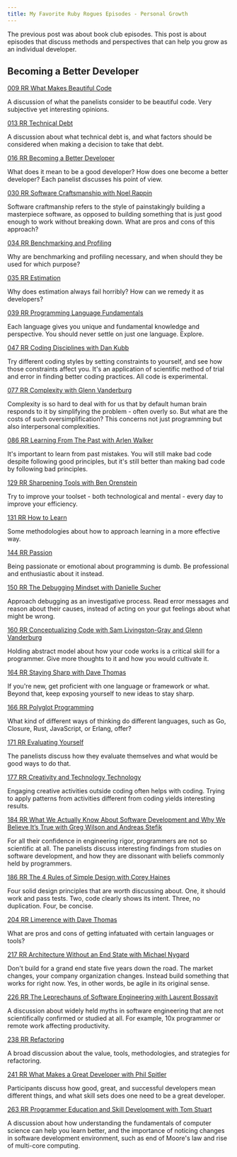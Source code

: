 ```yaml
---
title: My Favorite Ruby Rogues Episodes - Personal Growth
---
```


The previous post was about book club episodes. This post is about episodes that discuss methods and perspectives that can help you grow as an individual developer.

<!--more-->

## Becoming a Better Developer

[009 RR What Makes Beautiful Code](https://devchat.tv/ruby-rogues/what-makes-beautiful-code)

A discussion of what the panelists consider to be beautiful code. Very subjective yet interesting opinions.

[013 RR Technical Debt](https://devchat.tv/ruby-rogues/013-rr-technical-debt)

A discussion about what technical debt is, and what factors should be considered when making a decision to take that debt.

[016 RR Becoming a Better Developer](https://devchat.tv/ruby-rogues/016-rr-becoming-a-better-developer)

What does it mean to be a good developer? How does one become a better developer? Each panelist discusses his point of view.

[030 RR Software Craftsmanship with Noel Rappin](https://devchat.tv/ruby-rogues/030-rr-software-craftsmanship-with-noel-rappin)

Software craftmanship refers to the style of painstakingly building a masterpiece software, as opposed to building something that is just good enough to work without breaking down. What are pros and cons of this approach?

[034 RR Benchmarking and Profiling](https://devchat.tv/ruby-rogues/034-rr-benchmarking-and-profiling)

Why are benchmarking and profiling necessary, and when should they be used for which purpose?

[035 RR Estimation](https://devchat.tv/ruby-rogues/035-rr-estimation)

Why does estimation always fail horribly? How can we remedy it as developers?

[039 RR Programming Language Fundamentals](https://devchat.tv/ruby-rogues/039-rr-programming-language-fundamentals)

Each language gives you unique and fundamental knowledge and perspective. You should never settle on just one language. Explore.

[047 RR Coding Disciplines with Dan Kubb](https://devchat.tv/ruby-rogues/047-rr-coding-disciplines-with-dan-kubb)

Try different coding styles by setting constraints to yourself, and see how those constraints affect you. It's an application of scientific method of trial and error in finding better coding practices. All code is experimental.

[077 RR Complexity with Glenn Vanderburg](https://devchat.tv/ruby-rogues/077-rr-complexity-with-glenn-vanderburg)

Complexity is so hard to deal with for us that by default human brain responds to it by simplifying the problem - often overly so. But what are the costs of such oversimplification? This concerns not just programming but also interpersonal complexities.

[086 RR Learning From The Past with Arlen Walker](https://devchat.tv/ruby-rogues/086-rr-learning-from-the-past-with-arlen-walker)

It's important to learn from past mistakes. You will still make bad code despite following good principles, but it's still better than making bad code by following bad principles. 

[129 RR Sharpening Tools with Ben Orenstein](https://devchat.tv/ruby-rogues/129-rr-sharpening-tools-with-ben-orenstein)

Try to improve your toolset - both technological and mental - every day to improve your efficiency.

[131 RR How to Learn](https://devchat.tv/ruby-rogues/131-rr-how-to-learn)

Some methodologies about how to approach learning in a more effective way.

[144 RR Passion](https://devchat.tv/ruby-rogues/144-rr-passion)

Being passionate or emotional about programming is dumb. Be professional and enthusiastic about it instead. 

[150 RR The Debugging Mindset with Danielle Sucher](https://devchat.tv/ruby-rogues/150-rr-the-debugging-mindset-with-danielle-sucher)

Approach debugging as an investigative process. Read error messages and reason about their causes, instead of acting on your gut feelings about what might be wrong.

[160 RR Conceptualizing Code with Sam Livingston-Gray and Glenn Vanderburg](https://devchat.tv/ruby-rogues/160-rr-conceptualizing-code-with-sam-livingston-gray-and-glenn-vanderburg)

Holding abstract model about how your code works is a critical skill for a programmer. Give more thoughts to it and how you would cultivate it.

[164 RR Staying Sharp with Dave Thomas](https://devchat.tv/ruby-rogues/164-rr-staying-sharp-with-dave-thomas)

If you're new, get proficient with one language or framework or what. Beyond that, keep exposing yourself to new ideas to stay sharp. 

[166 RR Polyglot Programming](https://devchat.tv/ruby-rogues/166-rr-polyglot-programming)

What kind of different ways of thinking do different languages, such as Go, Closure, Rust, JavaScript, or Erlang, offer?

[171 RR Evaluating Yourself](https://devchat.tv/ruby-rogues/171-rr-evaluating-yourself)

The panelists discuss how they evaluate themselves and what would be good ways to do that.

[177 RR Creativity and Technology Technology](https://devchat.tv/ruby-rogues/177-rr-creativity-and-technology)

Engaging creative activities outside coding often helps with coding. Trying to apply patterns from activities different from coding yields interesting results.

[184 RR What We Actually Know About Software Development and Why We Believe It’s True with Greg Wilson and Andreas Stefik](https://devchat.tv/ruby-rogues/184-rr-what-we-actually-know-about-software-development-and-why-we-believe-its-true-with-greg-wilson-and-andreas-stefik)

For all their confidence in engineering rigor, programmers are not so scientific at all. The panelists discuss interesting findings from studies on software development, and how they are dissonant with beliefs commonly held by programmers.

[186 RR The 4 Rules of Simple Design with Corey Haines](https://devchat.tv/ruby-rogues/186-rr-the-4-rules-of-simple-design-with-corey-haines)

Four solid design principles that are worth discussing about. One, it should work and pass tests. Two, code clearly shows its intent. Three, no duplication. Four, be concise.

[204 RR Limerence with Dave Thomas](https://devchat.tv/ruby-rogues/204-rr-limerence-with-dave-thomas)

What are pros and cons of getting infatuated with certain languages or tools?

[217 RR Architecture Without an End State with Michael Nygard](https://devchat.tv/ruby-rogues/217-rr-architecture-without-an-end-state-with-michael-nygard)

Don't build for a grand end state five years down the road. The market changes, your company organization changes. Instead build something that works for right now. Yes, in other words, be agile in its original sense.

[226 RR The Leprechauns of Software Engineering with Laurent Bossavit](https://devchat.tv/ruby-rogues/226-rr-the-leprechauns-of-software-engineering-with-laurent-bossavit)

A discussion about widely held myths in software engineering that are not scientifically confirmed or studied at all. For example, 10x programmer or remote work affecting productivity.

[238 RR Refactoring](https://devchat.tv/ruby-rogues/238-rr-refactoring)

A broad discussion about the value, tools, methodologies, and strategies for refactoring.

[241 RR What Makes a Great Developer with Phil Spitler](https://devchat.tv/ruby-rogues/241-rr-what-makes-a-great-developer-with-phil-spitler)

Participants discuss how good, great, and successful developers mean different things, and what skill sets does one need to be a great developer.

[263 RR Programmer Education and Skill Development with Tom Stuart](https://devchat.tv/ruby-rogues/263-rr-programmer-education-and-skill-development-with-tom-stuart)

A discussion about how understanding the fundamentals of computer science can help you learn better, and the importance of noticing changes in software development environment, such as end of Moore's law and rise of multi-core computing.
